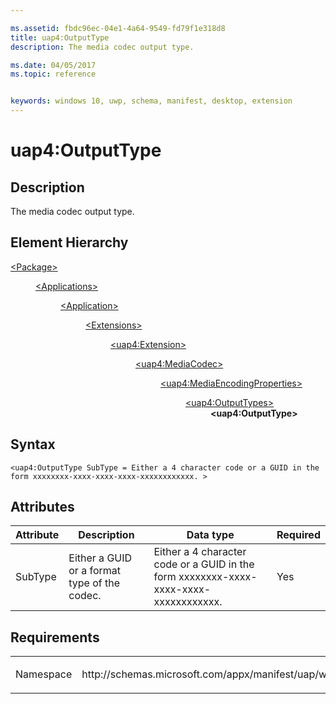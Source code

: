 ```yaml
---

ms.assetid: fbdc96ec-04e1-4a64-9549-fd79f1e318d8
title: uap4:OutputType
description: The media codec output type.

ms.date: 04/05/2017
ms.topic: reference


keywords: windows 10, uwp, schema, manifest, desktop, extension 
---
```


# uap4:OutputType

## Description
The media codec output type.

## Element Hierarchy
<dl>
<dt><a href="element-package.md">&lt;Package&gt;</a></dt>
<dd>
<dl>
<dt><a href="element-applications.md">&lt;Applications&gt;</a></dt>
<dd>
<dl>
<dt><a href="element-application.md">&lt;Application&gt;</a></dt>
<dd>
<dl>
<dt><a href="element-1-extensions.md">&lt;Extensions&gt;</a></dt>
<dd>
<dl>
<dt><a href="element-uap4-extension.md">&lt;uap4:Extension&gt;</a></dt>
<dd>
<dl>
<dt><a href="element-uap4-mediacodec.md">&lt;uap4:MediaCodec&gt;</a></dt>
<dd>
<dl>
<dt><a href="element-uap4-MediaEncodingProperties.md">&lt;uap4:MediaEncodingProperties&gt;</a></dt>
<dd>
<dl>
<dt><a href="element-uap4-outputtypes.md">&lt;uap4:OutputTypes&gt;</a></dt>
<dd><b>&lt;uap4:OutputType&gt;</b></dd>
</dl>
</dd>
</dl>
</dd>
</dl>
</dd>
</dl>
</dd>
</dl>
</dd>
</dl>
</dd>
</dl>
</dd>
</dl>

## Syntax
```syntax
<uap4:OutputType SubType = Either a 4 character code or a GUID in the form xxxxxxxx-xxxx-xxxx-xxxx-xxxxxxxxxxxx. >                 
```

## Attributes
| Attribute | Description | Data type | Required |
|-----------|-------------|-----------|----------|
| SubType | Either a GUID or a format type of the codec. | Either a 4 character code or a GUID in the form xxxxxxxx-xxxx-xxxx-xxxx-xxxxxxxxxxxx. | Yes |

## Requirements

<table>
<colgroup>
<col width="50%" />
<col width="50%" />
</colgroup>
<tbody>
<tr class="odd">
<td><p>Namespace</p></td>
<td><p>http://schemas.microsoft.com/appx/manifest/uap/windows10/4</p></td>
</tr>
</tbody>
</table>